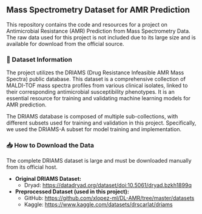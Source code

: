 ## Mass Spectrometry Dataset for AMR Prediction
This repository contains the code and resources for a project on Antimicrobial Resistance (AMR) Prediction from Mass Spectrometry Data. The raw data used for this project is not included due to its large size and is available for download from the official source.

### 💾 Dataset Information
The project utilizes the DRIAMS (Drug Resistance Infeasible AMR Mass Spectra) public database. This dataset is a comprehensive collection of MALDI-TOF mass spectra profiles from various clinical isolates, linked to their corresponding antimicrobial susceptibility phenotypes. It is an essential resource for training and validating machine learning models for AMR prediction.

The DRIAMS database is composed of multiple sub-collections, with different subsets used for training and validation in this project. Specifically, we used the DRIAMS-A subset for model training and implementation.

### 📥 How to Download the Data
The complete DRIAMS dataset is large and must be downloaded manually from its official host.
* **Original DRIAMS Dataset:**
    * Dryad: https://datadryad.org/dataset/doi:10.5061/dryad.bzkh1899q
* **Preprocessed Dataset (used in this project):**
    * GitHub: https://github.com/xlopez-ml/DL-AMR/tree/master/datasets
    * Kaggle: https://www.kaggle.com/datasets/drscarlat/driams